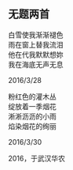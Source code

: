 ## 无题两首

白雪使我渐渐褪色 <br>
雨在窗上替我流泪 <br>
他在代我默默想妳 <br>
我在海底无声无息 <br>

2016/3/28 <br>

粉红色的灌木丛 <br>
绽放着一季烟花 <br>
淅淅沥沥的小雨 <br>
焰染烟花的绚丽 <br>

2016/3/30 <br>

2016，于武汉华农
